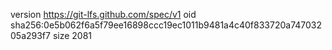 version https://git-lfs.github.com/spec/v1
oid sha256:0e5b062f6a5f79ee16898ccc19ec1011b9481a4c40f833720a74703205a293f7
size 2081
